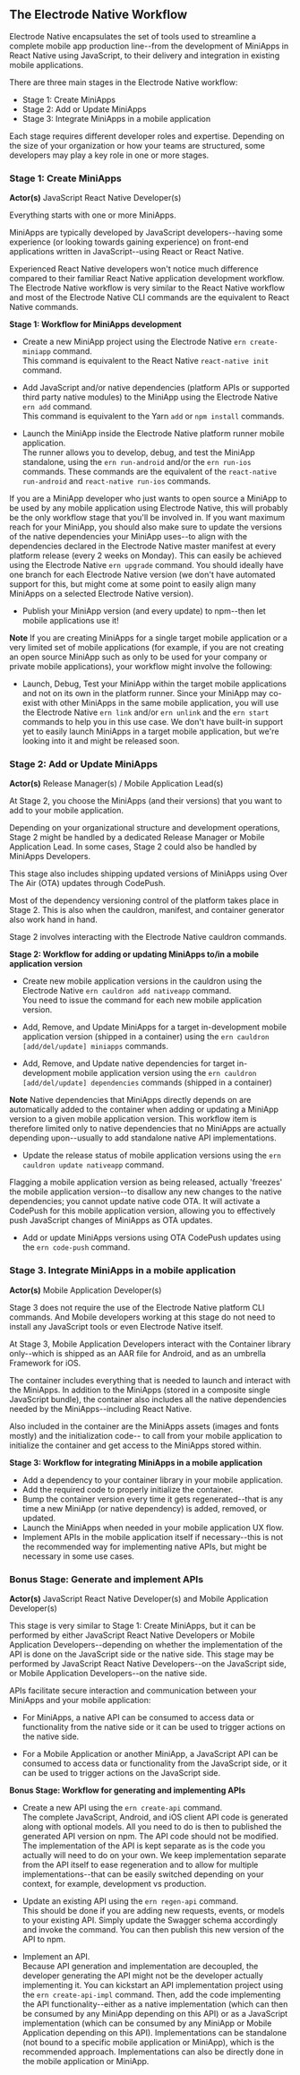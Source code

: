 ## The Electrode Native Workflow

Electrode Native encapsulates the set of tools used to streamline a complete mobile app production line--from the development of MiniApps in React Native using JavaScript, to their delivery and integration in existing mobile applications.

There are three main stages in the Electrode Native workflow:
* Stage 1: Create MiniApps
* Stage 2: Add or Update MiniApps
* Stage 3: Integrate MiniApps in a mobile application

Each stage requires different developer roles and expertise. Depending on the size of your organization or how your teams are structured, some developers may play a key role in one or more stages.

### Stage 1: Create MiniApps

**Actor(s)**  JavaScript React Native Developer(s)

Everything starts with one or more MiniApps.

MiniApps are typically developed by JavaScript developers--having some experience (or looking towards gaining experience) on front-end applications written in JavaScript--using React or React Native.

Experienced React Native developers won't notice much difference compared to their familiar React Native application development workflow. The Electrode Native workflow is very similar to the React Native workflow and most of the Electrode Native CLI commands are the equivalent to React Native commands.

**Stage 1: Workflow for MiniApps development**

- Create a new MiniApp project using the Electrode Native `ern create-miniapp` command.  
This command is equivalent to the React Native `react-native init` command.  

- Add JavaScript and/or native dependencies (platform APIs or supported third party native modules) to the MiniApp using the Electrode Native `ern add` command.  
This command is equivalent to the Yarn `add` or `npm install` commands.  

- Launch the MiniApp inside the Electrode Native platform runner mobile application.  
The runner allows you to develop, debug, and test the MiniApp standalone, using the `ern run-android` and/or the `ern run-ios` commands. These commands are the equivalent of the `react-native run-android` and `react-native run-ios` commands.  

If you are a MiniApp developer who just wants to open source a MiniApp to be used by any mobile application using Electrode Native, this will probably be the only workflow stage that you'll be involved in. If you want maximum reach for your MiniApp, you should also make sure to update the versions of the native dependencies your MiniApp uses--to align with the dependencies declared in the Electrode Native master manifest at every platform release (every 2 weeks on Monday). This can easily be achieved using the Electrode Native `ern upgrade` command. You should ideally have one branch for each Electrode Native version (we don't have automated support for this, but might come at some point to easily align many MiniApps on a selected Electrode Native version).

- Publish your MiniApp version (and every update) to npm--then let mobile applications use it!  

**Note** If you are creating MiniApps for a single target mobile application or a very limited set of mobile applications (for example, if you are not creating an open source MiniApp such as only to be used for your company or private mobile applications), your workflow might involve the following:  

- Launch, Debug, Test your MiniApp within the target mobile applications and not on its own in the platform runner. Since your MiniApp may co-exist with other MiniApps in the same mobile application, you will use the Electrode Native `ern link` and/or `ern unlink` and the `ern start` commands to help you in this use case. We don't have built-in support yet to easily launch MiniApps in a target mobile application, but we're looking into it and might be released soon.

### Stage 2: Add or Update MiniApps

**Actor(s)**  Release Manager(s) / Mobile Application Lead(s)

At Stage 2, you choose the MiniApps (and their versions) that you want to add to your mobile application.

Depending on your organizational structure and development operations, Stage 2 might be handled by a dedicated Release Manager or Mobile Application Lead. In some cases, Stage 2 could also be handled by MiniApps Developers.

This stage also includes shipping updated versions of MiniApps using Over The Air (OTA) updates through CodePush.

Most of the dependency versioning control of the platform takes place in Stage 2. This is also when the cauldron, manifest, and container generator also work hand in hand.

Stage 2 involves interacting with the Electrode Native cauldron commands.

**Stage 2: Workflow for adding or updating MiniApps to/in a mobile application version**

- Create new mobile application versions in the cauldron using the Electrode Native `ern cauldron add nativeapp` command.  
You need to issue the command for each new mobile application version.  

- Add, Remove, and Update MiniApps for a target in-development mobile application version (shipped in a container)
using the `ern cauldron [add/del/update] miniapps` commands.   

- Add, Remove, and Update native dependencies for target in-development mobile application version using the `ern cauldron [add/del/update] dependencies` commands (shipped in a container)

**Note** Native dependencies that MiniApps directly depends on are automatically added to the container when adding or updating a MiniApp version to a given mobile application version. This workflow item is therefore limited only to native dependencies that no MiniApps are actually depending upon--usually to add standalone native API implementations.  

- Update the release status of mobile application versions using the `ern cauldron update nativeapp` command.  

Flagging a mobile application version as being released, actually 'freezes' the mobile application version--to disallow any new changes to the native dependencies; you cannot update native code OTA. It will activate a CodePush for this mobile application version, allowing you to effectively push JavaScript changes of MiniApps as OTA updates.

- Add or update MiniApps versions using OTA CodePush updates using the `ern code-push` command.

### Stage 3. Integrate MiniApps in a mobile application

**Actor(s)**  Mobile Application Developer(s)

Stage 3 does not require the use of the Electrode Native platform CLI commands. And Mobile developers working at this stage do not need to install any JavaScript tools or even Electrode Native itself.

At Stage 3, Mobile Application Developers interact with the Container library only--which is shipped as an AAR file for Android, and as an umbrella Framework for iOS.

The container includes everything that is needed to launch and interact with the MiniApps. In addition to the MiniApps (stored in a composite single JavaScript bundle), the container also includes all the native dependencies needed by the MiniApps--including React Native.

Also included in the container are the MiniApps assets (images and fonts mostly) and the initialization code-- to call from your mobile application to initialize the container and get access to the MiniApps stored within.

**Stage 3: Workflow for integrating MiniApps in a mobile application**

- Add a dependency to your container library in your mobile application.  
- Add the required code to properly initialize the container.  
- Bump the container version every time it gets regenerated--that is any time a new MiniApp (or native dependency) is added, removed, or updated.  
- Launch the MiniApps when needed in your mobile application UX flow.  
- Implement APIs in the mobile application itself if necessary--this is not the recommended way for implementing native APIs, but might be necessary in some use cases.  

### Bonus Stage: Generate and implement APIs

**Actor(s)**  JavaScript React Native Developer(s) and Mobile Application Developer(s)

This stage is very similar to Stage 1: Create MiniApps, but it can be performed by either JavaScript React Native Developers or Mobile Application Developers--depending on whether the implementation of the API is done on the JavaScript side or the native side. This stage may be performed by JavaScript React Native Developers--on the JavaScript side, or Mobile Application Developers--on the native side.

APIs facilitate secure interaction and communication between your MiniApps and your mobile application:

* For MiniApps, a native API can be consumed to access data or functionality from the native side or it can be used to trigger actions on the native side.  

* For a Mobile Application or another MiniApp, a JavaScript API can be consumed to access data or functionality from the JavaScript side, or it can be used to trigger actions on the JavaScript side.


**Bonus Stage: Workflow for generating and implementing APIs**

- Create a new API using the `ern create-api` command.  
The complete JavaScript, Android, and iOS client API code is generated along with optional models. All you need to do is then to published the generated API version on npm. The API code should not be modified. The implementation of the API is kept separate as is the code you actually will need to do on your own. We keep implementation separate from the API itself to ease regeneration and to allow for multiple implementations--that can be easily switched depending on your context, for example, development vs production.

- Update an existing API using the `ern regen-api` command.  
This should be done if you are adding new requests, events, or models to your existing API. Simply update the Swagger schema accordingly and invoke the command. You can then publish this new version of the API to npm.

- Implement an API.  
Because API generation and implementation are decoupled, the developer generating the API might not be the developer actually implementing it.
You can kickstart an API implementation project using the `ern create-api-impl` command.
Then, add the code implementing the API functionality--either as a native implementation (which can then be consumed by any MiniApp depending on this API) or as a JavaScript implementation (which can be consumed by any MiniApp or Mobile Application depending on this API). Implementations can be standalone (not bound to a specific mobile application or MiniApp), which is the recommended approach. Implementations can also be directly done in the mobile application or MiniApp.
